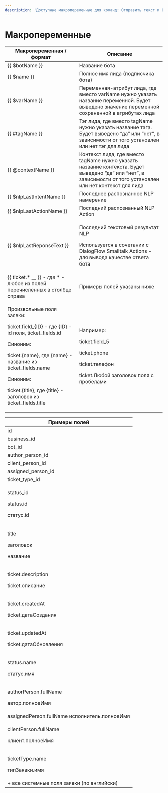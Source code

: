 ```yaml
---
description: 'Доступные макропеременные для команд: Отправить текст и Email'
---
```


# Макропеременные

| Макропеременная / формат                                                                                                                                                                                                                                                          | Описание                                                                                                                                                      |
| --------------------------------------------------------------------------------------------------------------------------------------------------------------------------------------------------------------------------------------------------------------------------------- | ------------------------------------------------------------------------------------------------------------------------------------------------------------- |
| {{ $botName }}                                                                                                                                                                                                                                                                    | Название бота                                                                                                                                                 |
| {{ $name }}                                                                                                                                                                                                                                                                       | Полное имя лида (подписчика бота)                                                                                                                             |
| {{ $varName }}                                                                                                                                                                                                                                                                    | Переменная-атрибут лида, где вместо varName нужно указать название переменной. Будет выведено значение переменной сохраненной в атрибутах лида                |
| {{ #tagName }}                                                                                                                                                                                                                                                                    | Тэг лида, где вместо tagName нужно указать название тэга. Будет выведено “да” или “нет”, в зависимости от того установлен или нет тэг для лида                |
| {{ @contextName }}                                                                                                                                                                                                                                                                | Контекст лида, где вместо tagName нужно указать название контекста. Будет выведено “да” или “нет”, в зависимости от того установлен или нет контекст для лида |
| {{ $nlpLastIntentName }}                                                                                                                                                                                                                                                          | Последнее распознанное NLP намерение                                                                                                                          |
| {{ $nlpLastActionName }}                                                                                                                                                                                                                                                          | Последний распознанный NLP Action                                                                                                                             |
| {{ $nlpLastReponseText }}                                                                                                                                                                                                                                                         | <p>Последний текстовый результат NLP</p><p>Используется в сочетании с DialogFlow Smalltalk Actions - для вывода качестве ответа бота</p>                      |
| {{ ticket.\* __ }} _- где_ \* - любое из полей перечисленных в столбце справа                                                                                                                                                                                                     | <p></p><p>Примеры полей указаны ниже</p>                                                                                                                      |
| <p>Произвольные поля заявки:<br></p><p>ticket.field_{ID} - где {ID} - id поля, ticket_fields.id<br></p><p>Синоним: </p><p>ticket.{name}, где {name} - название из ticket_fields.name<br></p><p>Синоним: </p><p>ticket.{title}, где {title} - заголовок из ticket_fields.title</p> | <p>Например:<br></p><p>ticket.field_5</p><p>ticket.phone</p><p>ticket.телефон</p><p>ticket.Любой заголовок поля с пробелами</p>                               |

| **Примеры полей**                                   |
| --------------------------------------------------- |
| id                                                  |
| business\_id                                        |
| bot\_id                                             |
| author\_person\_id                                  |
| client\_person\_id                                  |
| assigned\_person\_id                                |
| ticket\_type\_id                                    |
| <p>status_id </p><p>status.id</p><p>статус.id</p>   |
| <p>title</p><p>заголовок</p><p>название</p>         |
| <p>ticket.description</p><p>ticket.описание</p>     |
| <p>ticket.createdAt</p><p>ticket.датаСоздания</p>   |
| <p>ticket.updatedAt</p><p>ticket.датаОбновления</p> |
| <p>status.name</p><p>статус.имя</p>                 |
| <p>authorPerson.fullName</p><p>автор.полноеИмя</p>  |
| assignedPerson.fullName исполнитель.полноеИмя       |
| <p>clientPerson.fullName</p><p>клиент.полноеИмя</p> |
| <p>ticketType.name</p><p>типЗаявки.имя</p>          |
| + все системные поля заявки (по английски)          |
